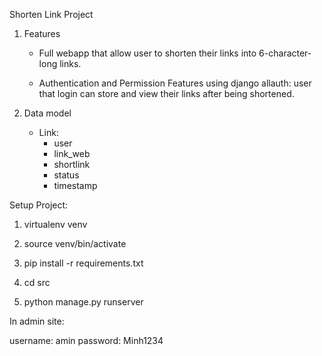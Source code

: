 Shorten Link Project

1. Features
	- Full webapp that allow user to shorten their links into 6-character-long links.

	- Authentication and Permission Features using django allauth: user that login can store and view their links after being shortened.

2. Data model
	- Link:
		+ user
		+ link_web
		+ shortlink
		+ status
		+ timestamp

Setup Project:

1. virtualenv venv

2. source venv/bin/activate

3. pip install -r requirements.txt

4. cd src

5. python manage.py runserver

In admin site:

username: amin
password: Minh1234